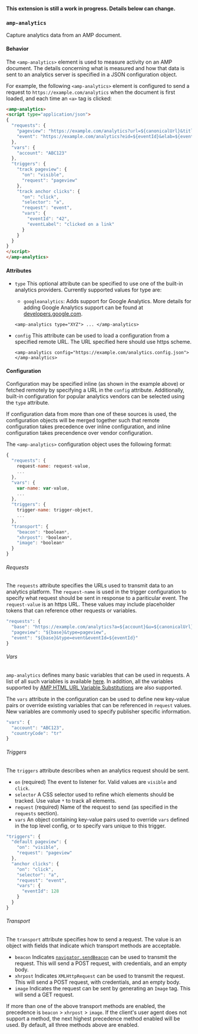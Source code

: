 <!---
Copyright 2015 The AMP HTML Authors. All Rights Reserved.

Licensed under the Apache License, Version 2.0 (the "License");
you may not use this file except in compliance with the License.
You may obtain a copy of the License at

      http://www.apache.org/licenses/LICENSE-2.0

Unless required by applicable law or agreed to in writing, software
distributed under the License is distributed on an "AS-IS" BASIS,
WITHOUT WARRANTIES OR CONDITIONS OF ANY KIND, either express or implied.
See the License for the specific language governing permissions and
limitations under the License.
-->

**This extension is still a work in progress. Details below can change.**

### <a name="amp-analytics"></a>`amp-analytics`

Capture analytics data from an AMP document.

#### <a name="behavior"></a>Behavior

The `<amp-analytics>` element is used to measure activity on an AMP document. The details concerning what is measured and how
that data is sent to an analytics server is specified in a JSON configuration object.

For example, the following `<amp-analytics>` element is configured to send a request to `https://example.com/analytics`
when the document is first loaded, and each time an `<a>` tag is clicked:

```html
<amp-analytics>
<script type="application/json">
{
  "requests": {
    "pageview": "https://example.com/analytics?url=${canonicalUrl}&title=${title}&acct=${account}",
    "event": "https://example.com/analytics?eid=${eventId}&elab=${eventLabel}&acct=${account}"
  },
  "vars": {
    "account": "ABC123"
  },
  "triggers": {
    "track pageview": {
      "on": "visible",
      "request": "pageview"
    },
    "track anchor clicks": {
      "on": "click",
      "selector": "a",
      "request": "event",
      "vars": {
        "eventId": "42",
        "eventLabel": "clicked on a link"
      }
    }
  }
}
</script>
</amp-analytics>
```

#### <a name="attributes"></a>Attributes

  - `type` This optional attribute can be specified to use one of the built-in analytics providers. Currently supported values for type are:
    - `googleanalytics`: Adds support for Google Analytics. More details for adding Google Analytics support can be found at [developers.google.com](https://developers.google.com/analytics/devguides/collection/amp-analytics/).

    ```
    <amp-analytics type="XYZ"> ... </amp-analytics>
    ```

  - `config` This attribute can be used to load a configuration from a specified remote URL. The URL specified here should use https scheme.

    ```
    <amp-analytics config="https://example.com/analytics.config.json"></amp-analytics>
    ```

#### Configuration

Configuration may be specified inline (as shown in the example above) or fetched remotely by specifying a URL in the
`config` attribute. Additionally, built-in configuration for popular analytics vendors can be selected using
the `type` attribute.

If configuration data from more than one of these sources is used, the configuration objects will
be merged together such that remote configuration takes precedence over inline configuration, and inline configuration
takes precendence over vendor configuration.

The `<amp-analytics>` configuration object uses the following format:

```javascript
{
  "requests": {
    request-name: request-value,
    ...
  },
  "vars": {
    var-name: var-value,
    ...
  },
  "triggers": {
    trigger-name: trigger-object,
    ...
  },
  "transport": {
    "beacon": *boolean*,
    "xhrpost": *boolean*,
    "image": *boolean*
  }
}
```
###### Requests
The `requests` attribute specifies the URLs used to transmit data to an analytics platform. The `request-name` is used
in the trigger configuration to specify what request should be sent in response to a pariticular event. The `request-value`
is an https URL. These values may include placeholder tokens that can reference other requests or variables.

```javascript
"requests": {
  "base": "https://example.com/analytics?a=${account}&u=${canonicalUrl}&t=${title}",
  "pageview": "${base}&type=pageview",
  "event": "${base}&type=event&eventId=${eventId}"
}
```

###### Vars
`amp-analytics` defines many basic variables that can be used in requests. A list of all such variables is available [here](./analytics-vars.md). In addition, all the variables supported by [AMP HTML URL Variable Substitutions](../../spec/amp-var-substitutions.md) are also supported. 

The `vars` attribute in the configuration can be used to define new key-value pairs or override existing variables that can be referenced in `request` values. New variables are commonly used to specify publisher specific information.

```javascript
"vars": {
  "account": "ABC123",
  "countryCode": "tr"
}
```

###### Triggers
The `triggers` attribute describes when an analytics request should be sent.

  - `on` (required) The event to listener for. Valid values are `visible` and `click`.
  - `selector` A CSS selector used to refine which elements should be tracked. Use value `*` to track all elements.
  - `request` (required) Name of the request to send (as specified in the `requests` section).
  - `vars` An object containing key-value pairs used to override `vars` defined in the top level config, or to specify
    vars unique to this trigger.

```javascript
"triggers": {
  "default pageview": {
    "on": "visible",
    "request": "pageview"
  },
  "anchor clicks": {
    "on": "click",
    "selector": "a",
    "request": "event",
    "vars": {
      "eventId": 128
    }
  }
}
```

###### Transport
The `transport` attribute specifies how to send a request. The value is an object with fields that
indicate which transport methods are acceptable.

  - `beacon` Indicates [`navigator.sendBeacon`](https://developer.mozilla.org/en-US/docs/Web/API/Navigator/sendBeacon)
     can be used to transmit the request. This will send a POST request, with credentials, and an empty body.
  - `xhrpost` Indicates `XMLHttpRequest` can be used to transmit the request. This will send a POST
     request, with credentials, and an empty body.
  - `image` Indicates the request can be sent by generating an `Image` tag. This will send a GET request.

If more than one of the above transport methods are enabled, the precedence is `beacon` > `xhrpost` > `image`.
If the client's user agent does not support a method, the next highest precedence method enabled will be used.
By default, all three methods above are enabled.

